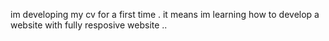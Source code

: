 im developing my cv for a first time . it means im learning how to develop a website with fully resposive website ..
